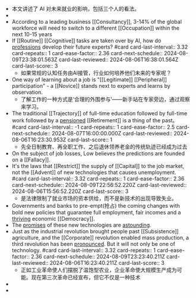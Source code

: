 - 本文讲述了 AI 对未来就业的影响，包括三个人的看法。
-
- According to a leading business [[Consultancy]], 3-14% of the global workforce will need to switch to a different [[Occupation]] within the next 10-15 years
- If [[Routine]] [[Cognitive]] tasks are taken over by AI, how do [professions]([[Profession]]) develop their future experts? #card
  card-last-interval:: 3.32
  card-repeats:: 1
  card-ease-factor:: 2.36
  card-next-schedule:: 2024-08-09T23:38:01.563Z
  card-last-reviewed:: 2024-08-06T16:38:01.564Z
  card-last-score:: 3
	- 如果常规的认知任务由Al接管，行业如何培养他们未来的专家呢？
- One way of learning about a job is "[[Legitimate]] [[Peripheral]] participation" - a [[Novice]] stands next to experts and learns by observation.
	- 了解工作的一种方式是‘合理的外围参与’——新手站在专家旁边，通过观察来学习。
- The traditional [[Trajectory]] of full-time education followed by full-time work followed by a [pensioned]([[Pension]]) [[Retirement]] is a thing of the past。 #card
  card-last-interval:: -1
  card-repeats:: 1
  card-ease-factor:: 2.5
  card-next-schedule:: 2024-08-07T16:00:00.000Z
  card-last-reviewed:: 2024-08-06T16:23:30.953Z
  card-last-score:: 1
	- 先全日制教育、再全职工作、之后退休领养老金的传统轨迹已经成为过去
- On the subject of job losses, Low believes the predictions are founded on a [[Fallacy]].
- It's the laws that [[Restrict]] the supply of [[Capital]] to the job market, not the [[Advent]] of new technologies that causes unemployment. #card
  card-last-interval:: 3.32
  card-repeats:: 1
  card-ease-factor:: 2.36
  card-next-schedule:: 2024-08-09T22:56:52.220Z
  card-last-reviewed:: 2024-08-06T15:56:52.220Z
  card-last-score:: 3
	- 是法律限制了就业市场的资本供给，而不是新技术的出现导致失业。
- Governments and banks to pre-empt(抢占) the coming changes with bold new policies that guarantee full employment, fair incomes and a [thriving]([[Thrive]]) economic [[Democracy]].
- The [promises]([[Promise]]) of these new technologies are [astounding]([[Astound]]).
- Just as the industrial revolution brought people past [[Subsistence]] agriculture, and the [[Corporate]] revolution enabled mass production, a third revolution has been [pronounced]([[Pronounce]]). But it will not only be one of technology. #card
  card-last-interval:: 3.32
  card-repeats:: 1
  card-ease-factor:: 2.36
  card-next-schedule:: 2024-08-09T23:23:40.211Z
  card-last-reviewed:: 2024-08-06T16:23:40.211Z
  card-last-score:: 3
	- 正如工业革命使人们摆脱了温饱型农业，企业革命使大规模生产成为可能。现在第三次革命已经宣布，但它不仅是一种技术
-
-